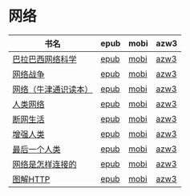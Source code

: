 # 网络

| 书名 | epub | mobi | azw3 |
| --- | --- | --- | --- |
| [巴拉巴西网络科学](http://ct.dalanmei.com/f/31084289-571728037-9f48d3) | [epub](http://ct.dalanmei.com/f/31084289-571728037-9f48d3) | [mobi](http://ct.dalanmei.com/f/31084289-572089878-f56d64) | [azw3](http://ct.dalanmei.com/f/31084289-572113338-28e1d9) |
| [网络战争](http://ct.dalanmei.com/f/31084289-571710919-8d3749) | [epub](http://ct.dalanmei.com/f/31084289-571710919-8d3749) | [mobi](http://ct.dalanmei.com/f/31084289-572114853-76f0af) | [azw3](http://ct.dalanmei.com/f/31084289-572134378-368d06) |
| [网络（牛津通识读本）](http://ct.dalanmei.com/f/31084289-571668600-42eb06) | [epub](http://ct.dalanmei.com/f/31084289-571668600-42eb06) | [mobi](http://ct.dalanmei.com/f/31084289-572116514-2754e2) | [azw3](http://ct.dalanmei.com/f/31084289-572176179-f1577e) |
| [人类网络](http://ct.dalanmei.com/f/31084289-571655914-38d26d) | [epub](http://ct.dalanmei.com/f/31084289-571655914-38d26d) | [mobi](http://ct.dalanmei.com/f/31084289-572116982-ddd3df) | [azw3](http://ct.dalanmei.com/f/31084289-572178812-ce2cbe) |
| [断网生活](http://ct.dalanmei.com/f/31084289-571608081-8c950b) | [epub](http://ct.dalanmei.com/f/31084289-571608081-8c950b) | [mobi](http://ct.dalanmei.com/f/31084289-571736116-94b0a8) | [azw3](http://ct.dalanmei.com/f/31084289-571914251-3bfe78) |
| [增强人类](http://ct.dalanmei.com/f/31084289-571522477-b71674) | [epub](http://ct.dalanmei.com/f/31084289-571522477-b71674) | [mobi](http://ct.dalanmei.com/f/31084289-571779085-29aeba) | [azw3](http://ct.dalanmei.com/f/31084289-571974887-9225f0) |
| [最后一个人类](http://ct.dalanmei.com/f/31084289-571528036-b304d8) | [epub](http://ct.dalanmei.com/f/31084289-571528036-b304d8) | [mobi](http://ct.dalanmei.com/f/31084289-571792987-0dc4f5) | [azw3](http://ct.dalanmei.com/f/31084289-571987412-f529ca) |
| [网络是怎样连接的](http://ct.dalanmei.com/f/31084289-571556068-827521) | [epub](http://ct.dalanmei.com/f/31084289-571556068-827521) | [mobi](http://ct.dalanmei.com/f/31084289-571912376-d6e11e) | [azw3](http://ct.dalanmei.com/f/31084289-572073025-6788c5) |
| [图解HTTP](http://ct.dalanmei.com/f/31084289-571523663-23dd34) | [epub](http://ct.dalanmei.com/f/31084289-571523663-23dd34) | [mobi](http://ct.dalanmei.com/f/31084289-571779703-cb02d5) | [azw3](http://ct.dalanmei.com/f/31084289-571879542-a69f9b) |
